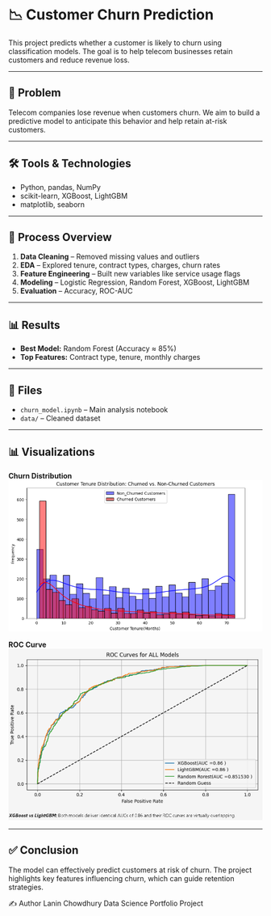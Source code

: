 
# 📉 Customer Churn Prediction

This project predicts whether a customer is likely to churn using classification models. The goal is to help telecom businesses retain customers and reduce revenue loss.

---

## 🧩 Problem

Telecom companies lose revenue when customers churn. We aim to build a predictive model to anticipate this behavior and help retain at-risk customers.

---

## 🛠️ Tools & Technologies

- Python, pandas, NumPy  
- scikit-learn, XGBoost, LightGBM  
- matplotlib, seaborn  

---

## 🔁 Process Overview

1. **Data Cleaning** – Removed missing values and outliers  
2. **EDA** – Explored tenure, contract types, charges, churn rates  
3. **Feature Engineering** – Built new variables like service usage flags  
4. **Modeling** – Logistic Regression, Random Forest, XGBoost, LightGBM  
5. **Evaluation** – Accuracy, ROC-AUC

---

## 📊 Results

- **Best Model:** Random Forest (Accuracy ≈ 85%)  
- **Top Features:** Contract type, tenure, monthly charges  

---

## 📁 Files

- `churn_model.ipynb` – Main analysis notebook  
- `data/` – Cleaned dataset  

---

## 📊 Visualizations

**Churn Distribution**  
![Churn Distribution](images/Churn_distribution.png)

**ROC Curve**  
![ROC Curve](images/AUC_ROC.png)

---

## ✅ Conclusion

The model can effectively predict customers at risk of churn. The project highlights key features influencing churn, which can guide retention strategies.

✍️ Author
Lanin Chowdhury
Data Science Portfolio Project
